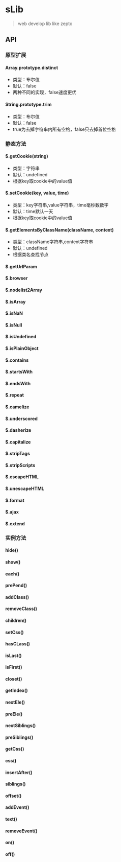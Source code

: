 # sLib

> web develop lib like zepto

## API

### 原型扩展

#### Array.prototype.distinct
- 类型：布尔值
- 默认：false
- 两种不同的实现，false速度更优

#### String.prototype.trim
- 类型：布尔值
- 默认：false
- true为去掉字符串内所有空格，false只去掉首位空格

### 静态方法

#### $.getCookie(string)
- 类型：字符串
- 默认：undefined
- 根据key取cookie中的value值

#### $.setCookie(key, value, time)
- 类型：key字符串,value字符串，time毫秒数数字
- 默认：time默认一天
- 根据key取cookie中的value值

#### $.getElementsByClassName(className, context)
- 类型：className字符串,context字符串
- 默认：undefined
- 根据类名查找节点
#### $.getUrlParam

#### $.browser

#### $.nodelist2Array

#### $.isArray

#### $.isNaN

#### $.isNull

#### $.isUndefined

#### $.isPlainObject

#### $.contains

#### $.startsWith

#### $.endsWith

#### $.repeat

#### $.camelize

#### $.underscored

#### $.dasherize

#### $.capitalize

#### $.stripTags

#### $.stripScripts

#### $.escapeHTML

#### $.unescapeHTML

#### $.format

#### $.ajax

#### $.extend

### 实例方法

#### hide()

#### show()

#### each()

#### prePend()

#### addClass()

#### removeClass()

#### children()

#### setCss()

#### hasCLass()

#### isLast()

#### isFirst()

#### closet()

#### getIndex()

#### nextEle()

#### preEle()

#### nextSiblings()

#### preSiblings()

#### getCss()

#### css()

#### insertAfter()

#### siblings()

#### offset()

#### addEvent()

#### text()

#### removeEvent()

#### on()

#### off()

